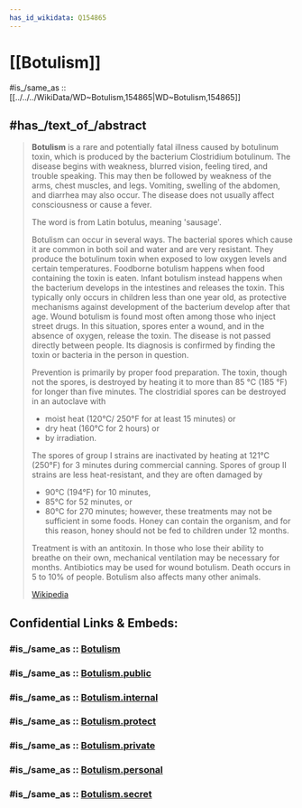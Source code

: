 ```yaml
---
has_id_wikidata: Q154865
---
```


# [[Botulism]] 

#is_/same_as :: [[../../../WikiData/WD~Botulism,154865|WD~Botulism,154865]] 

## #has_/text_of_/abstract 

> **Botulism** is a rare and potentially fatal illness caused by botulinum toxin, 
> which is produced by the bacterium Clostridium botulinum. 
> The disease begins with weakness, blurred vision, feeling tired, and trouble speaking. 
> This may then be followed by weakness of the arms, chest muscles, and legs. 
> Vomiting, swelling of the abdomen, and diarrhea may also occur. 
> The disease does not usually affect consciousness or cause a fever.
>
> The word is from Latin botulus, meaning 'sausage'.
> 
> Botulism can occur in several ways. 
> The bacterial spores which cause it are common in both soil and water and are very resistant. 
> They produce the botulinum toxin when exposed to low oxygen levels and certain temperatures. 
> Foodborne botulism happens when food containing the toxin is eaten. 
> Infant botulism instead happens when the bacterium develops in the intestines 
> and releases the toxin. This typically only occurs in children less than one year old, 
> as protective mechanisms against development of the bacterium develop after that age. 
> Wound botulism is found most often among those who inject street drugs. 
> In this situation, spores enter a wound, and in the absence of oxygen, release the toxin. 
> The disease is not passed directly between people. 
> Its diagnosis is confirmed by finding the toxin or bacteria in the person in question.
>
> Prevention is primarily by proper food preparation. 
> The toxin, though not the spores, is 
> destroyed by heating it to more than 85 °C (185 °F) for longer than five minutes. 
> The clostridial spores can be destroyed in an autoclave with 
> - moist heat (120°C/ 250°F for at least 15 minutes) or 
> - dry heat (160°C for 2 hours) or 
> - by irradiation. 
> 
> The spores of group I strains are 
> inactivated by heating at 121°C (250°F) for 3 minutes during commercial canning. 
> Spores of group II strains are less heat-resistant, and they are often damaged by 
> - 90°C (194°F) for 10 minutes, 
> - 85°C for 52 minutes, or 
> - 80°C for 270 minutes; however, these treatments may not be sufficient in some foods. 
> Honey can contain the organism, and for this reason, 
> honey should not be fed to children under 12 months. 
> 
> Treatment is with an antitoxin. 
> In those who lose their ability to breathe on their own, 
> mechanical ventilation may be necessary for months. 
> Antibiotics may be used for wound botulism. Death occurs in 5 to 10% of people. 
> Botulism also affects many other animals. 
> 
>
> [Wikipedia](https://en.wikipedia.org/wiki/Botulism) 


## Confidential Links & Embeds: 

### #is_/same_as :: [Botulism](/_Standards/bio/Medicine/Disease/Botulism.md) 

### #is_/same_as :: [Botulism.public](/_public/bio/Medicine/Disease/Botulism.public.md) 

### #is_/same_as :: [Botulism.internal](/_internal/bio/Medicine/Disease/Botulism.internal.md) 

### #is_/same_as :: [Botulism.protect](/_protect/bio/Medicine/Disease/Botulism.protect.md) 

### #is_/same_as :: [Botulism.private](/_private/bio/Medicine/Disease/Botulism.private.md) 

### #is_/same_as :: [Botulism.personal](/_personal/bio/Medicine/Disease/Botulism.personal.md) 

### #is_/same_as :: [Botulism.secret](/_secret/bio/Medicine/Disease/Botulism.secret.md)

